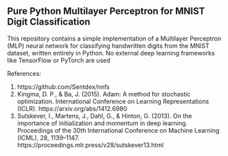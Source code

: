 <h2>Pure Python Multilayer Perceptron for MNIST Digit Classification</h2>

This repository contains a simple implementation of a Multilayer Perceptron (MLP) neural network for classifying 
handwritten digits from the MNIST dataset, written entirely in Python. No external deep learning frameworks like 
TensorFlow or PyTorch are used


References:
<ol>
<li>https://github.com/Sentdex/nnfs</li>
<li>Kingma, D. P., & Ba, J. (2015). Adam: A method for stochastic optimization. International Conference on Learning Representations (ICLR). https://arxiv.org/abs/1412.6980</li>
<li>Sutskever, I., Martens, J., Dahl, G., & Hinton, G. (2013). On the importance of initialization and momentum in deep learning. Proceedings of the 30th International Conference on Machine Learning (ICML), 28, 1139–1147. https://proceedings.mlr.press/v28/sutskever13.html</li>
</ol>
